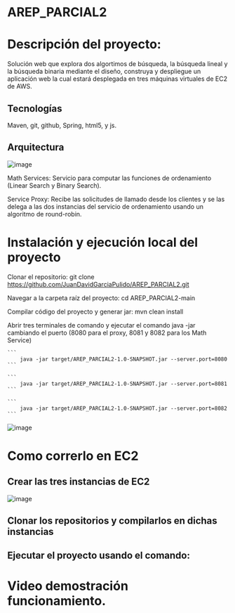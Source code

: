 # AREP_PARCIAL2
# Descripción del proyecto:
Solución web que explora dos algortimos de búsqueda, la búsqueda lineal y la búsqueda binaria mediante el diseño, construya y despliegue un aplicación web la cual estará desplegada en tres máquinas virtuales de EC2 de AWS.

## Tecnologías 
Maven, git, github, Spring, html5, y js.

## Arquitectura

![image](https://github.com/user-attachments/assets/222b6f30-e470-48aa-89d6-2db77b15ee2f)

Math Services: Servicio para computar las funciones de ordenamiento (Linear Search y Binary Search).

Service Proxy: Recibe las solicitudes de llamado desde los clientes y se las delega a las dos instancias del servicio de ordenamiento usando un algoritmo de round-robin.

# Instalación y ejecución local del proyecto
Clonar el repositorio: git clone https://github.com/JuanDavidGarciaPulido/AREP_PARCIAL2.git

Navegar a la carpeta raíz del proyecto: cd AREP_PARCIAL2-main

Compilar código del proyecto y generar jar: mvn clean install

Abrir tres terminales de comando y ejecutar el comando  java -jar cambiando el puerto (8080 para el proxy, 8081 y 8082 para los Math Service)

    ```
        java -jar target/AREP_PARCIAL2-1.0-SNAPSHOT.jar --server.port=8080
    ```

    ```
        java -jar target/AREP_PARCIAL2-1.0-SNAPSHOT.jar --server.port=8081
    ```
    
    ```
        java -jar target/AREP_PARCIAL2-1.0-SNAPSHOT.jar --server.port=8082
    ```

![image](https://github.com/user-attachments/assets/27b0ff8a-582a-45d6-9a5c-268a8fff258a)

# Como correrlo en EC2

## Crear las tres instancias de EC2
![image](https://github.com/user-attachments/assets/9fb3aa29-7a46-4c47-87f0-d6ea6411a5ba)

## Clonar los repositorios y compilarlos en dichas instancias

## Ejecutar el proyecto usando el comando: 



# Video demostración funcionamiento.


